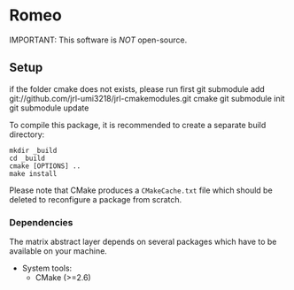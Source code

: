Romeo
=================

IMPORTANT: This software is *NOT* open-source.

Setup
-----

if the folder cmake does not exists, please run first
git submodule add git://github.com/jrl-umi3218/jrl-cmakemodules.git cmake
git submodule init 
git submodule update

To compile this package, it is recommended to create a separate build
directory:

    mkdir _build
    cd _build
    cmake [OPTIONS] ..
    make install

Please note that CMake produces a `CMakeCache.txt` file which should
be deleted to reconfigure a package from scratch.


### Dependencies

The matrix abstract layer depends on several packages which
have to be available on your machine.

 - System tools:
   - CMake (>=2.6)
